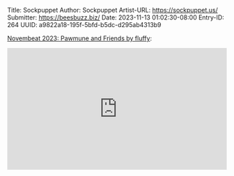 Title: Sockpuppet
Author: Sockpuppet
Artist-URL: https://sockpuppet.us/
Submitter: https://beesbuzz.biz/
Date: 2023-11-13 01:02:30-08:00
Entry-ID: 264
UUID: a9822a18-195f-5bfd-b5dc-d295ab4313b9

<!-- https://fluffy.itch.io/novembeat-2023 -->
[Novembeat 2023: Pawmune and Friends by fluffy](https://fluffy.itch.io/novembeat-2023):

<iframe allow="accelerometer; autoplay; clipboard-write; encrypted-media; gyroscope; picture-in-picture" allowfullscreen="" frameborder="0" height="280" seamless="" src="https://itch.io/embed-upload/9091799?color=333333" width="100%"><a href="https://fluffy.itch.io/novembeat-2023">Play album</a></iframe>

